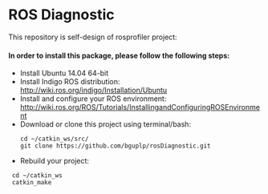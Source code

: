# ROS Diagnostic #
This repository is self-design of rosprofiler project:
#### In order to install this package, please follow the following steps: ####
 * Install Ubuntu 14.04 64-bit
 * Install Indigo ROS distribution: http://wiki.ros.org/indigo/Installation/Ubuntu
 * Install and configure your ROS environment: http://wiki.ros.org/ROS/Tutorials/InstallingandConfiguringROSEnvironment
 * Download or clone this project using terminal/bash:
    ```{r, engine='sh', count_lines}
    cd ~/catkin_ws/src/
    git clone https://github.com/bguplp/rosDiagnostic.git
    ```
 * Rebuild your project:
  ```{r, engine='sh', count_lines}
   cd ~/catkin_ws
   catkin_make
   ```
